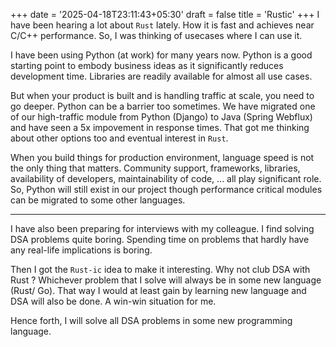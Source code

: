 +++
date = '2025-04-18T23:11:43+05:30'
draft = false
title = 'Rustic'
+++
I have been hearing a lot about `Rust` lately. How it is fast and achieves near C/C++ performance. So, I was thinking of usecases where I can use it. 

I have been using Python (at work) for many years now. Python is a good starting point to embody business ideas as it significantly reduces development time. Libraries are readily available for almost all use cases. 

But when your product is built and is handling traffic at scale, you need to go deeper. Python can be a barrier too sometimes. We have migrated one of our high-traffic module from Python (Django) to Java (Spring Webflux) and have seen a 5x impovement in response times. That got me thinking about other options too and eventual interest in `Rust`. 

When you build things for production environment, language speed is not the only thing that matters. Community support, frameworks, libraries, availability of developers, maintainability of code, ... all play significant role. So, Python will still exist in our project though performance critical modules can be migrated to some other languages. 

---
I have also been preparing for interviews with my colleague. I find solving DSA problems quite boring. Spending time on problems that hardly have any real-life implications is boring. 

Then I got the `Rust-ic` idea to make it interesting. Why not club DSA with Rust ? Whichever problem that I solve will always be in some new language (Rust/ Go). That way I would at least gain by learning new language and DSA will also be done. A win-win situation for me.

Hence forth, I will solve all DSA problems in some new programming language. 